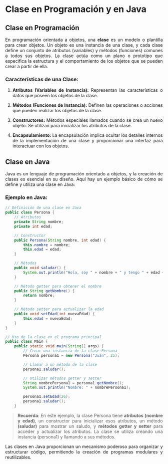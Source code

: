 <div align="justify">

# Clase en Programación y en Java

## Clase en Programación

En programación orientada a objetos, una **clase** es un modelo o plantilla para crear objetos. Un objeto es una instancia de una clase, y cada clase define un conjunto de atributos (variables) y métodos (funciones) comunes a todos sus objetos. La clase actúa como un plano o prototipo que especifica la estructura y el comportamiento de los objetos que se pueden crear a partir de ella.

### Características de una Clase:

1. **Atributos (Variables de Instancia):** Representan las características o datos que poseen los objetos de la clase.

2. **Métodos (Funciones de Instancia):** Definen las operaciones o acciones que pueden realizar los objetos de la clase.

3. **Constructores:** Métodos especiales llamados cuando se crea un nuevo objeto. Se utilizan para inicializar los atributos de la clase.

4. **Encapsulamiento:** La encapsulación implica ocultar los detalles internos de la implementación de una clase y proporcionar una interfaz para interactuar con los objetos.

## Clase en Java

Java es un lenguaje de programación orientado a objetos, y la creación de clases es esencial en su diseño. Aquí hay un ejemplo básico de cómo se define y utiliza una clase en Java:

### Ejemplo en Java:

```java
// Definición de una clase en Java
public class Persona {
    // Atributos
    private String nombre;
    private int edad;

    // Constructor
    public Persona(String nombre, int edad) {
        this.nombre = nombre;
        this.edad = edad;
    }

    // Métodos
    public void saludar() {
        System.out.println("Hola, soy " + nombre + " y tengo " + edad + " años.");
    }

    // Método getter para obtener el nombre
    public String getNombre() {
        return nombre;
    }

    // Método setter para actualizar la edad
    public void setEdad(int nuevaEdad) {
        this.edad = nuevaEdad;
    }
}

// Uso de la clase en el programa principal
public class Main {
    public static void main(String[] args) {
        // Crear una instancia de la clase Persona
        Persona persona1 = new Persona("Juan", 25);

        // Llamar a un método de la clase
        persona1.saludar();

        // Utilizar métodos getter y setter
        String nombrePersona1 = persona1.getNombre();
        System.out.println("Nombre: " + nombrePersona1);

        persona1.setEdad(26);
        persona1.saludar();
    }
```

>__Recuerda__: En este ejemplo, la clase Persona tiene __atributos (nombre y edad)__, un constructor para inicializar esos atributos, un método __(saludar)__ para mostrar un saludo, y __métodos getter y setter__ para acceder y actualizar los atributos. La clase se utiliza creando una instancia (persona1) y llamando a sus métodos.

Las clases en Java proporcionan un mecanismo poderoso para organizar y estructurar código, permitiendo la creación de programas modulares y reutilizables.

</div>